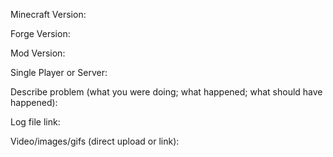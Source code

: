 Minecraft Version:

Forge Version: 

Mod Version:

Single Player or Server:

Describe problem (what you were doing; what happened; what should have happened):



Log file link:



Video/images/gifs (direct upload or link): 





